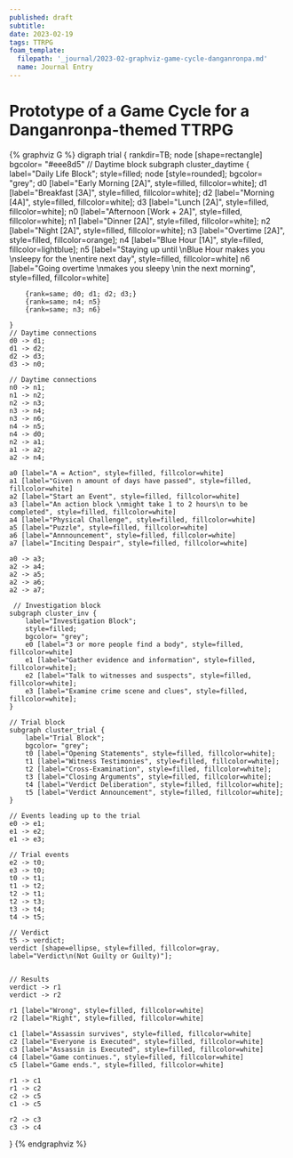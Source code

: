 ```yaml
---
published: draft
subtitle:
date: 2023-02-19
tags: TTRPG
foam_template:
  filepath: '_journal/2023-02-graphviz-game-cycle-danganronpa.md'
  name: Journal Entry
---
```


# Prototype of a Game Cycle for a Danganronpa-themed TTRPG

{% graphviz G %}
digraph trial {
    rankdir=TB;
    node [shape=rectangle]
    bgcolor= "#eee8d5"
    // Daytime block
    subgraph cluster_daytime {
        label="Daily Life Block";
        style=filled;
        node [style=rounded];
        bgcolor= "grey";
        d0 [label="Early Morning [2A]", style=filled, fillcolor=white];
        d1 [label="Breakfast [3A]", style=filled, fillcolor=white];
        d2 [label="Morning [4A]", style=filled, fillcolor=white];
        d3 [label="Lunch [2A]", style=filled, fillcolor=white];
        n0 [label="Afternoon [Work + 2A]", style=filled, fillcolor=white];
        n1 [label="Dinner [2A]", style=filled, fillcolor=white];
        n2 [label="Night [2A]", style=filled, fillcolor=white];
        n3 [label="Overtime [2A]", style=filled, fillcolor=orange];
        n4 [label="Blue Hour [1A]", style=filled, fillcolor=lightblue];
        n5 [label="Staying up until \nBlue Hour makes you \nsleepy for the \nentire next day", style=filled, fillcolor=white]
        n6 [label="Going overtime \nmakes you sleepy \nin the next morning", style=filled, fillcolor=white]
        
        {rank=same; d0; d1; d2; d3;}
        {rank=same; n4; n5}               
        {rank=same; n3; n6}   

    }
    // Daytime connections
    d0 -> d1;
    d1 -> d2;
    d2 -> d3;
    d3 -> n0;
    
    // Daytime connections
    n0 -> n1;
    n1 -> n2;
    n2 -> n3;
    n3 -> n4;
    n3 -> n6;
    n4 -> n5;
    n4 -> d0;
    n2 -> a1;
    a1 -> a2;
    a2 -> n4;
    
    a0 [label="A = Action", style=filled, fillcolor=white]
    a1 [label="Given n amount of days have passed", style=filled, fillcolor=white]
    a2 [label="Start an Event", style=filled, fillcolor=white]
    a3 [label="An action block \nmight take 1 to 2 hours\n to be completed", style=filled, fillcolor=white]
    a4 [label="Physical Challenge", style=filled, fillcolor=white]
    a5 [label="Puzzle", style=filled, fillcolor=white]
    a6 [label="Annnouncement", style=filled, fillcolor=white]
    a7 [label="Inciting Despair", style=filled, fillcolor=white]
    
    a0 -> a3;
    a2 -> a4;
    a2 -> a5;
    a2 -> a6;
    a2 -> a7;
    
     // Investigation block
    subgraph cluster_inv {
        label="Investigation Block";
        style=filled;
        bgcolor= "grey";
        e0 [label="3 or more people find a body", style=filled, fillcolor=white]
        e1 [label="Gather evidence and information", style=filled, fillcolor=white];
        e2 [label="Talk to witnesses and suspects", style=filled, fillcolor=white];
        e3 [label="Examine crime scene and clues", style=filled, fillcolor=white];
    }

    // Trial block
    subgraph cluster_trial {
        label="Trial Block";
        bgcolor= "grey";
        t0 [label="Opening Statements", style=filled, fillcolor=white];
        t1 [label="Witness Testimonies", style=filled, fillcolor=white];
        t2 [label="Cross-Examination", style=filled, fillcolor=white];
        t3 [label="Closing Arguments", style=filled, fillcolor=white];
        t4 [label="Verdict Deliberation", style=filled, fillcolor=white];
        t5 [label="Verdict Announcement", style=filled, fillcolor=white];
    }

    // Events leading up to the trial
    e0 -> e1;
    e1 -> e2;
    e1 -> e3;

    // Trial events
    e2 -> t0;
    e3 -> t0;
    t0 -> t1;
    t1 -> t2;
    t2 -> t1;
    t2 -> t3;
    t3 -> t4;
    t4 -> t5;

    // Verdict
    t5 -> verdict;
    verdict [shape=ellipse, style=filled, fillcolor=gray, label="Verdict\n(Not Guilty or Guilty)"];
    

    // Results
    verdict -> r1
    verdict -> r2
    
    r1 [label="Wrong", style=filled, fillcolor=white]
    r2 [label="Right", style=filled, fillcolor=white]
    
    c1 [label="Assassin survives", style=filled, fillcolor=white]
    c2 [label="Everyone is Executed", style=filled, fillcolor=white]
    c3 [label="Assassin is Executed", style=filled, fillcolor=white]
    c4 [label="Game continues.", style=filled, fillcolor=white]
    c5 [label="Game ends.", style=filled, fillcolor=white]
    
    r1 -> c1
    r1 -> c2
    c2 -> c5
    c1 -> c5
    
    r2 -> c3
    c3 -> c4
}
{% endgraphviz %}



